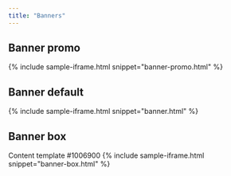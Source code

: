```yaml
---
title: "Banners"
---
```


## Banner promo
{% include sample-iframe.html snippet="banner-promo.html" %}

## Banner default
{% include sample-iframe.html snippet="banner.html" %}

## Banner box
Content template #1006900
{% include sample-iframe.html snippet="banner-box.html" %}